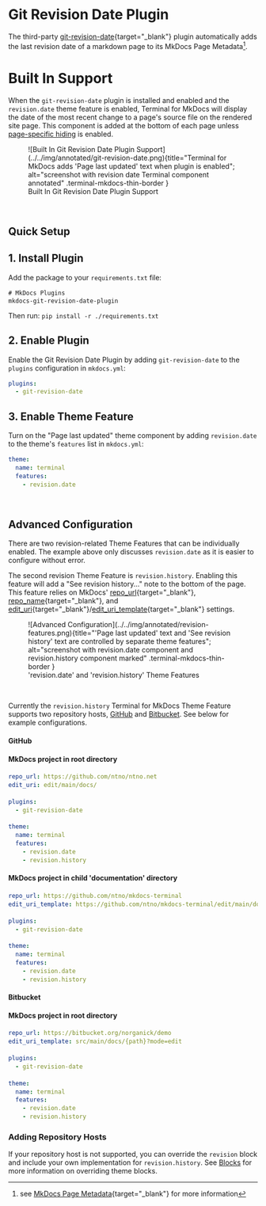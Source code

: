 # Git Revision Date Plugin
The third-party [git-revision-date]{target="_blank"} plugin automatically adds the last revision date of a markdown page to its MkDocs Page Metadata[^mkdocs-page-meta].  

[git-revision-date]: https://github.com/zhaoterryy/mkdocs-git-revision-date-plugin
[MkDocs Page Metadata]: https://www.mkdocs.org/dev-guide/themes/#mkdocs.structure.pages.Page.meta
[^mkdocs-page-meta]: see [MkDocs Page Metadata]{target="_blank"} for more information

# Built In Support
When the `git-revision-date` plugin is installed and enabled and the `revision.date` theme feature is enabled, Terminal for MkDocs will display the date of the most recent change to a page's source file on the rendered site page.  This component is added at the bottom of each page unless [page-specific hiding] is enabled.

<section markdown>
<figure markdown>
![Built In Git Revision Date Plugin Support](../../img/annotated/git-revision-date.png){title="Terminal for MkDocs adds 'Page last updated' text when plugin is enabled"; alt="screenshot with revision date Terminal component annotated" .terminal-mkdocs-thin-border }
<figcaption>Built In Git Revision Date Plugin Support</figcaption>
</figure>
</section>
<br>

[page-specific hiding]: git-revision.md#advanced-configuration


## Quick Setup

## 1. Install Plugin
Add the package to your `requirements.txt` file:

```text
# MkDocs Plugins
mkdocs-git-revision-date-plugin
```

Then run:  `pip install -r ./requirements.txt`


## 2. Enable Plugin

Enable the Git Revision Date Plugin by adding `git-revision-date` to the `plugins` configuration in `mkdocs.yml`:
```yaml
plugins:
  - git-revision-date
```

## 3. Enable Theme Feature  
Turn on the "Page last updated" theme component by adding `revision.date` to the theme's `features` list in `mkdocs.yml`:
```yaml
theme:
  name: terminal
  features:
    - revision.date
```
<br>

## Advanced Configuration
There are two revision-related Theme Features that can be individually enabled.  The example above only discusses `revision.date` as it is easier to configure without error.  

The second revision Theme Feature is `revision.history`.  Enabling this feature will add a "See revision history..." note to the bottom of the page.  This feature relies on MkDocs' [repo_url]{target="_blank"}, [repo_name]{target="_blank"}, and [edit_uri]{target="_blank"}/[edit_uri_template]{target="_blank"} settings.  

[repo_url]: https://www.mkdocs.org/user-guide/configuration/#repo_url
[repo_name]: https://www.mkdocs.org/user-guide/configuration/#repo_name
[edit_uri]: https://www.mkdocs.org/user-guide/configuration/#edit_uri
[edit_uri_template]: https://www.mkdocs.org/user-guide/configuration/#edit_uri_template

<section markdown>
<figure markdown>
![Advanced Configuration](../../img/annotated/revision-features.png){title="'Page last updated' text and 'See revision history' text are controlled by separate theme features"; alt="screenshot with revision.date component and revision.history component marked" .terminal-mkdocs-thin-border }
<figcaption>'revision.date' and 'revision.history' Theme Features</figcaption>
</figure>
</section>
<br>

Currently the `revision.history` Terminal for MkDocs Theme Feature supports two repository hosts, [GitHub] and [Bitbucket].  See below for example configurations.  

[GitHub]: git-revision.md#github
[Bitbucket]: git-revision.md#bitbucket

#### GitHub

#### MkDocs project in root directory
```yaml
repo_url: https://github.com/ntno/ntno.net  
edit_uri: edit/main/docs/

plugins:
  - git-revision-date

theme:
  name: terminal
  features:
    - revision.date
    - revision.history  
```

#### MkDocs project in child 'documentation' directory
```yaml
repo_url: https://github.com/ntno/mkdocs-terminal  
edit_uri_template: https://github.com/ntno/mkdocs-terminal/edit/main/documentation/docs/{path}  

plugins:
  - git-revision-date

theme:
  name: terminal
  features:
    - revision.date
    - revision.history  
```

#### Bitbucket
#### MkDocs project in root directory
```yaml
repo_url: https://bitbucket.org/norganick/demo
edit_uri_template: src/main/docs/{path}?mode=edit

plugins:
  - git-revision-date

theme:
  name: terminal
  features:
    - revision.date
    - revision.history  
```



### Adding Repository Hosts
If your repository host is not supported, you can override the `revision` block and include your own implementation for `revision.history`.  See [Blocks] for more information on overriding theme blocks.

[Blocks]: ../../blocks 